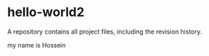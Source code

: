 # hello-world2
A repository contains all project files, including the revision history. 



my name is Hossein
